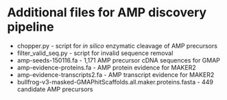 # Additional files for AMP discovery pipeline
- chopper.py - script for *in silico* enzymatic cleavage of AMP precursors
- filter_valid_seq.py - script for invalid sequence removal
- amp-seeds-150116.fa - 1,171 AMP precursor cDNA sequences for GMAP
- amp-evidence-proteins.fa - AMP protein evidence for MAKER2
- amp-evidence-transcripts2.fa - AMP transcript evidence for MAKER2
- bullfrog-v3-masked-GMAPhitScaffolds.all.maker.proteins.fasta - 449 candidate AMP precursors
